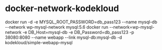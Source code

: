 # docker-network-kodekloud

docker run -d -e MYSQL_ROOT_PASSWORD=db_pass123 --name mysql-db --network wp-mysql-network mysql:5.6
docker run --network=wp-mysql-network -e DB_Host=mysql-db -e DB_Password=db_pass123 -p 38080:8080 --name webapp --link mysql-db:mysql-db -d kodekloud/simple-webapp-mysql

